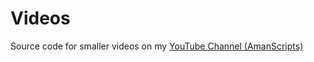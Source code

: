 # Videos
Source code for smaller videos on my [YouTube Channel (AmanScripts)](https://www.youtube.com/channel/UC1DIqOKaLSRAMngq9yoayzQ)

